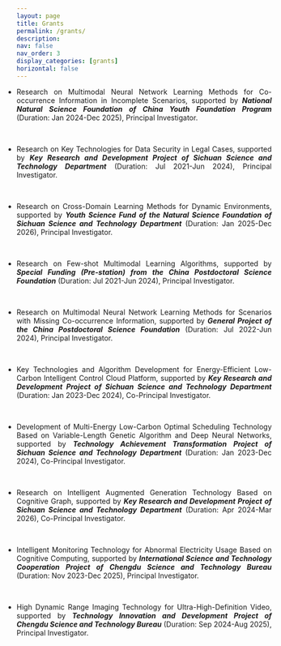 ```yaml
---
layout: page
title: Grants
permalink: /grants/
description: 
nav: false
nav_order: 3
display_categories: [grants]
horizontal: false
---
```




<ul style="text-align: justify; margin: 0; padding: 0;">
	
<li><p>Research on Multimodal Neural Network Learning Methods for Co-occurrence Information in Incomplete Scenarios, supported by <b><i>National Natural Science Foundation of China Youth Foundation Program</i></b> (Duration: Jan 2024-Dec 2025), Principal Investigator. </p></li><br />
	
<li><p>Research on Key Technologies for Data Security in Legal Cases, supported by <b><i>Key Research and Development Project of Sichuan Science and Technology Department</i></b> (Duration: Jul 2021-Jun 2024), Principal Investigator. </p></li><br />

<li><p>Research on Cross-Domain Learning Methods for Dynamic Environments, supported by <b><i>Youth Science Fund of the Natural Science Foundation of Sichuan Science and Technology Department</i></b> (Duration: Jan 2025-Dec 2026), Principal Investigator. </p></li><br />

<li><p>Research on Few-shot Multimodal Learning Algorithms, supported by <b><i>Special Funding (Pre-station) from the China Postdoctoral Science Foundation</i></b> (Duration: Jul 2021-Jun 2024), Principal Investigator. </p></li><br />

<li><p>Research on Multimodal Neural Network Learning Methods for Scenarios with Missing Co-occurrence Information, supported by <b><i>General Project of the China Postdoctoral Science Foundation</i></b> (Duration: Jul 2022-Jun 2024), Principal Investigator. </p></li><br />

<li><p>
Key Technologies and Algorithm Development for Energy-Efficient Low-Carbon Intelligent Control Cloud Platform, supported by <b><i>Key Research and Development Project of Sichuan Science and Technology Department</i></b> (Duration: Jan 2023-Dec 2024), Co-Principal Investigator. </p></li><br />

<li><p>Development of Multi-Energy Low-Carbon Optimal Scheduling Technology Based on Variable-Length Genetic Algorithm and Deep Neural Networks, supported by <b><i>Technology Achievement Transformation Project of Sichuan Science and Technology Department</i></b> (Duration: Jan 2023-Dec 2024), Co-Principal Investigator. </p></li><br />

<li><p>Research on Intelligent Augmented Generation Technology Based on Cognitive Graph, supported by <b><i>Key Research and Development Project of Sichuan Science and Technology Department</i></b> (Duration: Apr 2024-Mar 2026), Co-Principal Investigator. </p></li><br />

<li><p>Intelligent Monitoring Technology for Abnormal Electricity Usage Based on Cognitive Computing, supported by <b><i>International Science and Technology Cooperation Project of Chengdu Science and Technology Bureau</i></b> (Duration: Nov 2023-Dec 2025), Principal Investigator. </p></li><br />

<li><p>High Dynamic Range Imaging Technology for Ultra-High-Definition Video, supported by <b><i>Technology Innovation and Development Project of Chengdu Science and Technology Bureau</i></b> (Duration: Sep 2024-Aug 2025), Principal Investigator. </p></li><br />

</ul>
